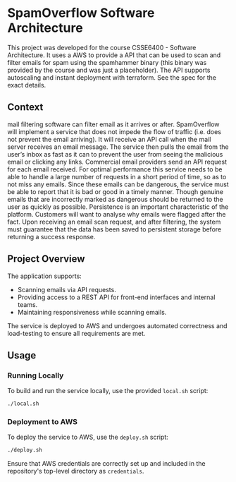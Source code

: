 # SpamOverflow Software Architecture

This project was developed for the course CSSE6400 - Software Architecture. It uses a AWS to provide a API that can be used to scan and filter emails for spam using the spamhammer binary (this binary was provided by the course and was just a placeholder). The API supports autoscaling and instant deployment with terraform. See the spec for the exact details.

## Context
mail filtering software can filter email as it arrives or after. SpamOverflow will implement a service that does not impede the flow of traffic (i.e. does not prevent the email arriving). It will receive an API call when the mail server receives an email message. The service then pulls the email from the user’s inbox as fast as it can to prevent the user from seeing the malicious email or clicking any links. Commercial email providers send an API request for each email received. For optimal performance this service needs to be able to handle a large number of requests in a short period of time, so as to not miss any emails. Since these emails can be dangerous, the service must be able to report that it is bad or good in a timely manner. Though genuine emails that are incorrectly marked as dangerous should be returned to the user as quickly as possible. Persistence is an important characteristic of the platform. Customers will want to analyse why emails were flagged after the fact. Upon receiving an email scan request, and after filtering, the system must guarantee that the data has been saved to persistent storage before returning a success response.

## Project Overview
The application supports:

- Scanning emails via API requests.
- Providing access to a REST API for front-end interfaces and internal teams.
- Maintaining responsiveness while scanning emails.

The service is deployed to AWS and undergoes automated correctness and load-testing to ensure all requirements are met.

## Usage

### Running Locally
To build and run the service locally, use the provided `local.sh` script:
```bash
./local.sh
```

### Deployment to AWS
To deploy the service to AWS, use the `deploy.sh` script:
```bash
./deploy.sh
```
Ensure that AWS credentials are correctly set up and included in the repository's top-level directory as `credentials`.

